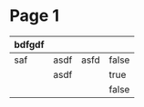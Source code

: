# Page 1

<table><thead><tr><th>bdfgdf</th><th></th><th></th><th data-type="checkbox"></th></tr></thead><tbody><tr><td>saf</td><td>asdf</td><td>asfd</td><td>false</td></tr><tr><td></td><td>asdf</td><td></td><td>true</td></tr><tr><td></td><td></td><td></td><td>false</td></tr></tbody></table>
